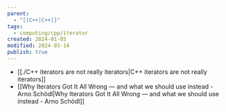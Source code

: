```yaml
---
parent:
  - "[[C++|C++]]"
tags:
  - computing/cpp/iterator
created: 2024-01-05
modified: 2024-03-14
publish: true
---
```

- [[./C++ iterators are not really iterators|C++ iterators are not really iterators]]
- [[Why Iterators Got It All Wrong — and what we should use instead - Arno Schödl|Why Iterators Got It All Wrong — and what we should use instead - Arno Schödl]]
